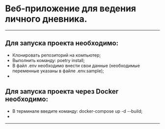 # Веб-приложение для ведения личного дневника.

--------------------------------------------------------------

## Для запуска проекта необходимо:
- Клонировать репозиторий на компьютер;
- Выполнить команду: poetry install;
- В файл .env необходимо внести свои данные (необходимые переменные указаны в файле .env.sample);
- 

## Для запуска проекта через Docker необходимо:
- В терминале введите команду: docker-compose up -d --build;
- 
--------------------------------------------------------------
